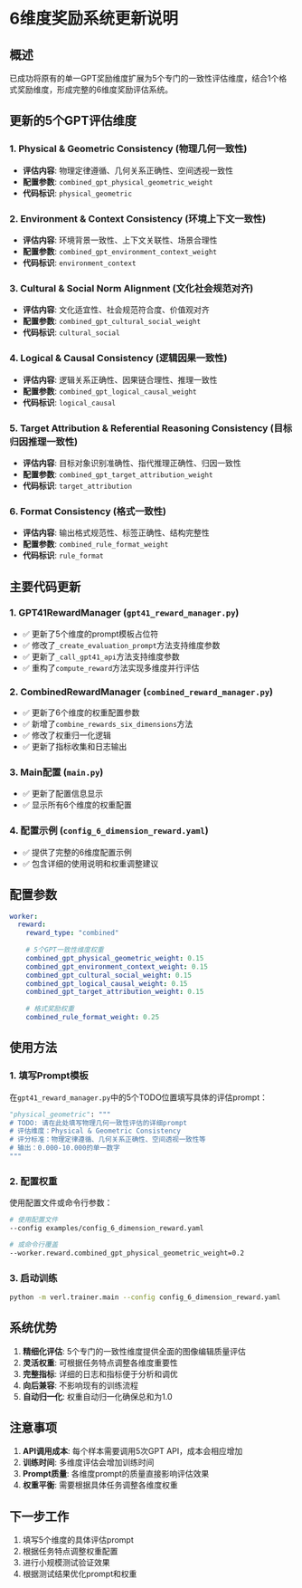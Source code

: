 # 6维度奖励系统更新说明

## 概述

已成功将原有的单一GPT奖励维度扩展为5个专门的一致性评估维度，结合1个格式奖励维度，形成完整的6维度奖励评估系统。

## 更新的5个GPT评估维度

### 1. Physical & Geometric Consistency (物理几何一致性)
- **评估内容**: 物理定律遵循、几何关系正确性、空间透视一致性
- **配置参数**: `combined_gpt_physical_geometric_weight`
- **代码标识**: `physical_geometric`

### 2. Environment & Context Consistency (环境上下文一致性)  
- **评估内容**: 环境背景一致性、上下文关联性、场景合理性
- **配置参数**: `combined_gpt_environment_context_weight`
- **代码标识**: `environment_context`

### 3. Cultural & Social Norm Alignment (文化社会规范对齐)
- **评估内容**: 文化适宜性、社会规范符合度、价值观对齐
- **配置参数**: `combined_gpt_cultural_social_weight`
- **代码标识**: `cultural_social`

### 4. Logical & Causal Consistency (逻辑因果一致性)
- **评估内容**: 逻辑关系正确性、因果链合理性、推理一致性
- **配置参数**: `combined_gpt_logical_causal_weight`
- **代码标识**: `logical_causal`

### 5. Target Attribution & Referential Reasoning Consistency (目标归因推理一致性)
- **评估内容**: 目标对象识别准确性、指代推理正确性、归因一致性
- **配置参数**: `combined_gpt_target_attribution_weight`
- **代码标识**: `target_attribution`

### 6. Format Consistency (格式一致性)
- **评估内容**: 输出格式规范性、标签正确性、结构完整性
- **配置参数**: `combined_rule_format_weight`
- **代码标识**: `rule_format`

## 主要代码更新

### 1. GPT41RewardManager (`gpt41_reward_manager.py`)
- ✅ 更新了5个维度的prompt模板占位符
- ✅ 修改了`_create_evaluation_prompt`方法支持维度参数
- ✅ 更新了`_call_gpt41_api`方法支持维度参数
- ✅ 重构了`compute_reward`方法实现多维度并行评估

### 2. CombinedRewardManager (`combined_reward_manager.py`)
- ✅ 更新了6个维度的权重配置参数
- ✅ 新增了`combine_rewards_six_dimensions`方法
- ✅ 修改了权重归一化逻辑
- ✅ 更新了指标收集和日志输出

### 3. Main配置 (`main.py`)
- ✅ 更新了配置信息显示
- ✅ 显示所有6个维度的权重配置

### 4. 配置示例 (`config_6_dimension_reward.yaml`)
- ✅ 提供了完整的6维度配置示例
- ✅ 包含详细的使用说明和权重调整建议

## 配置参数

```yaml
worker:
  reward:
    reward_type: "combined"
    
    # 5个GPT一致性维度权重
    combined_gpt_physical_geometric_weight: 0.15
    combined_gpt_environment_context_weight: 0.15
    combined_gpt_cultural_social_weight: 0.15
    combined_gpt_logical_causal_weight: 0.15
    combined_gpt_target_attribution_weight: 0.15
    
    # 格式奖励权重
    combined_rule_format_weight: 0.25
```

## 使用方法

### 1. 填写Prompt模板
在`gpt41_reward_manager.py`中的5个TODO位置填写具体的评估prompt：

```python
"physical_geometric": """
# TODO: 请在此处填写物理几何一致性评估的详细prompt
# 评估维度：Physical & Geometric Consistency
# 评分标准：物理定律遵循、几何关系正确性、空间透视一致性等
# 输出：0.000-10.000的单一数字
"""
```

### 2. 配置权重
使用配置文件或命令行参数：

```bash
# 使用配置文件
--config examples/config_6_dimension_reward.yaml

# 或命令行覆盖
--worker.reward.combined_gpt_physical_geometric_weight=0.2
```

### 3. 启动训练
```bash
python -m verl.trainer.main --config config_6_dimension_reward.yaml
```

## 系统优势

1. **精细化评估**: 5个专门的一致性维度提供全面的图像编辑质量评估
2. **灵活权重**: 可根据任务特点调整各维度重要性
3. **完整指标**: 详细的日志和指标便于分析和调优
4. **向后兼容**: 不影响现有的训练流程
5. **自动归一化**: 权重自动归一化确保总和为1.0

## 注意事项

1. **API调用成本**: 每个样本需要调用5次GPT API，成本会相应增加
2. **训练时间**: 多维度评估会增加训练时间
3. **Prompt质量**: 各维度prompt的质量直接影响评估效果
4. **权重平衡**: 需要根据具体任务调整各维度权重

## 下一步工作

1. 填写5个维度的具体评估prompt
2. 根据任务特点调整权重配置
3. 进行小规模测试验证效果
4. 根据测试结果优化prompt和权重
